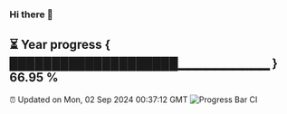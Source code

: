 ### Hi there 👋
⏳ Year progress { ████████████████████▁▁▁▁▁▁▁▁▁▁ } 66.95 %
---
⏰ Updated on Mon, 02 Sep 2024 00:37:12 GMT
![Progress Bar CI](https://github.com/Moyi321/Moyi321/workflows/Progress%20Bar%20CI/badge.svg)
